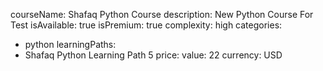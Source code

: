 courseName: Shafaq Python Course
description: New Python Course For Test
isAvailable: true
isPremium: true
complexity: high
categories: 
  - python
learningPaths: 
  - Shafaq Python Learning Path 5
price: 
  value: 22
  currency: USD
